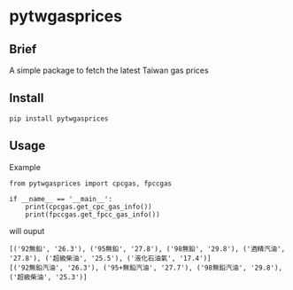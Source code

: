 # pytwgasprices 

## Brief
A simple package to fetch the latest Taiwan gas prices

## Install
`pip install pytwgasprices`

## Usage
Example
```
from pytwgasprices import cpcgas, fpccgas

if __name__ == '__main__':
    print(cpcgas.get_cpc_gas_info())
    print(fpccgas.get_fpcc_gas_info())
```

will ouput

```
[('92無鉛', '26.3'), ('95無鉛', '27.8'), ('98無鉛', '29.8'), ('酒精汽油', '27.8'), ('超級柴油', '25.5'), ('液化石油氣', '17.4')]
[('92無鉛汽油', '26.3'), ('95+無鉛汽油', '27.7'), ('98無鉛汽油', '29.8'), ('超級柴油', '25.3')]
```